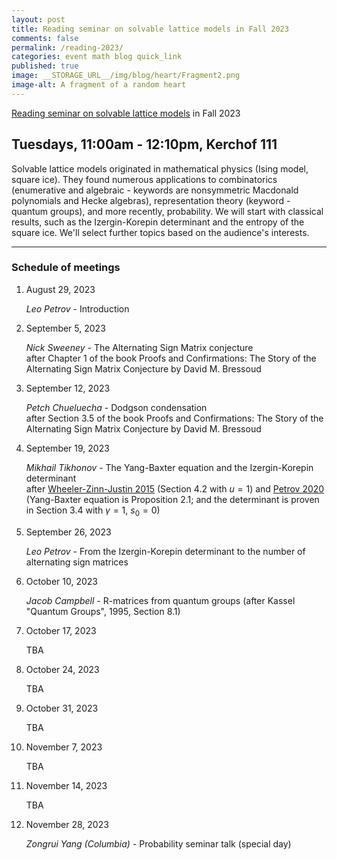```yaml
---
layout: post
title: Reading seminar on solvable lattice models in Fall 2023
comments: false
permalink: /reading-2023/
categories: event math blog quick_link
published: true
image: __STORAGE_URL__/img/blog/heart/Fragment2.png
image-alt: A fragment of a random heart
---
```


<div><a href="{{site.url}}/reading-2023/">Reading seminar on solvable lattice models</a> in Fall 2023</div>
<!--more-->

<h2 class="mt-4 mb-3">Tuesdays, 11:00am - 12:10pm, Kerchof 111</h2>

Solvable lattice models originated in mathematical physics (Ising model, square ice). They found numerous applications to combinatorics (enumerative and algebraic - keywords are nonsymmetric Macdonald polynomials and Hecke algebras), representation theory (keyword - quantum groups), and more recently, probability. We will start with classical results, such as the Izergin-Korepin determinant and the entropy of the square ice. We'll select further topics based on the audience's interests.

---

### Schedule of meetings

1. August 29, 2023
    
    *Leo Petrov* - Introduction 

2. September 5, 2023 

    *Nick Sweeney* - The Alternating Sign Matrix conjecture<br>
    after Chapter 1 of the book Proofs and Confirmations: The Story of the Alternating Sign Matrix Conjecture by David M. Bressoud

3. September 12, 2023 

    *Petch Chueluecha* - Dodgson condensation<br>
    after Section 3.5 of the book Proofs and Confirmations: The Story of the Alternating Sign Matrix Conjecture by David M. Bressoud

4. September 19, 2023 

    *Mikhail Tikhonov* - The Yang-Baxter equation and the Izergin-Korepin determinant
    <br>
    after [Wheeler-Zinn-Justin 2015](https://arxiv.org/abs/1508.02236v2) (Section 4.2 with $u=1$) and [Petrov 2020](https://arxiv.org/abs/2007.10886) (Yang-Baxter equation is Proposition 2.1; and the determinant is proven in Section 3.4 with $\gamma=1$, $s_0=0$)

5. September 26, 2023

    *Leo Petrov* - From the Izergin-Korepin determinant to the number of alternating sign matrices 

6. October 10, 2023

    *Jacob Campbell* - R-matrices from quantum groups (after Kassel "Quantum Groups", 1995, Section 8.1)

7. October 17, 2023

    TBA

8. October 24, 2023

    TBA

9. October 31, 2023

    TBA

10. November 7, 2023

    TBA

11. November 14, 2023

    TBA

12. November 28, 2023

    *Zongrui Yang (Columbia)* - Probability seminar talk (special day)

